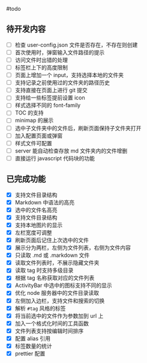 #todo

## 待开发内容

- [ ] 检查 user-config.json 文件是否存在，不存在则创建
- [ ] 首次使用时，弹窗输入文件路径的提示
- [ ] 访问文件时出错的处理
- [ ] 标签栏上下的高度限制
- [ ] 页面上增加一个 input，支持选择本地的文件夹
- [ ] 支持记录之前使用过的文件夹的路径历史
- [ ] 支持直接在页面上进行 git 提交
- [ ] 支持给一些标签提前设置 icon
- [ ] 样式选择不同的 font-family
- [ ] TOC 的支持
- [ ] minimap 的展示
- [ ] 选中子文件夹中的文件后，刷新页面保持子文件夹打开
- [ ] 加入配置页面或弹窗
- [ ] 样式文件可配置
- [ ] server 能自动检查存放 md 文件夹内的文件增删
- [ ] 直接运行 javascript 代码块的功能

## 已完成功能

- [x] 支持文件目录结构
- [x] Markdown 中语法的高亮
- [x] 选中的文件名高亮
- [x] 支持文件目录结构
- [x] 支持本地图片的显示
- [x] 左栏宽度可调整
- [x] 刷新页面后记住上次选中的文件
- [x] 展示分为两栏，左侧为文件列表，右侧为文件内容
- [x] 只读取 .md 或 .markdown 文件
- [x] 读取文件列表时，不展示隐藏文件夹
- [x] 读取 tag 时支持多级目录
- [x] 根据 tag 名称获取对应的文件列表
- [x] ActivityBar 中选中的图标支持不同的显示
- [x] 优化 node 服务器中的文件目录读取
- [x] 左侧加入边栏，支持文件和搜索的切换
- [x] 解析 `#tag` 风格的标签
- [x] 将当前选中的文件作为参数加到 url 上
- [x] 加入一个格式化时间的工具函数
- [x] 文件列表支持按编辑时间排序
- [x] 配置 alias 引用
- [x] 标签数量的统计
- [x] prettier 配置
